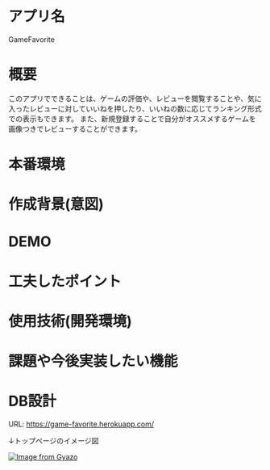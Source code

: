 # アプリ名
GameFavorite
# 概要
このアプリでできることは、ゲームの評価や、レビューを閲覧することや、気に入ったレビューに対していいねを押したり、いいねの数に応じてランキング形式での表示もできます。
また、新規登録することで自分がオススメするゲームを画像つきでレビューすることができます。
# 本番環境
# 作成背景(意図)
# DEMO
# 工夫したポイント
# 使用技術(開発環境)
# 課題や今後実装したい機能
# DB設計



















URL: https://game-favorite.herokuapp.com/

↓トップページのイメージ図

[![Image from Gyazo](https://i.gyazo.com/f8815f398c201c8b512dbd7f8411daa7.png)](https://gyazo.com/f8815f398c201c8b512dbd7f8411daa7)
